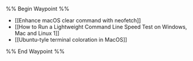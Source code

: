 %% Begin Waypoint %%
- [[Enhance macOS clear command with neofetch]]
- [[How to Run a Lightweight Command Line Speed Test on Windows, Mac and Linux 1]]
- [[Ubuntu-tyle terminal coloration in MacOS]]

%% End Waypoint %%